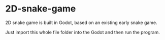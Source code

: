 # 2D-snake-game
2D snake game is built in Godot, based on an existing early snake game.

Just import this whole file folder into the Godot and then run the program.
